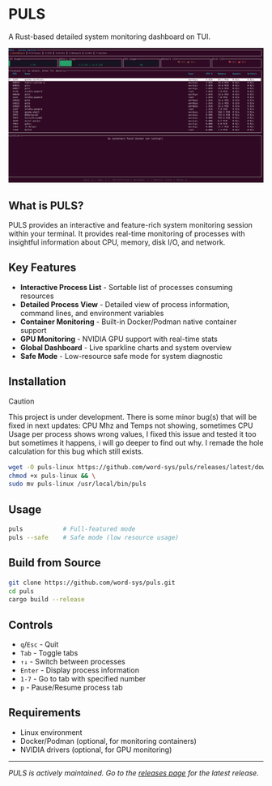 # PULS

A Rust-based detailed system monitoring dashboard on TUI.

![PULS Screenshot](https://raw.githubusercontent.com/word-sys/puls/main/screenshot.png) 


## What is PULS?

PULS provides an interactive and feature-rich system monitoring session within your terminal. It provides real-time monitoring of processes with insightful information about CPU, memory, disk I/O, and network.

## Key Features

- **Interactive Process List** - Sortable list of processes consuming resources
- **Detailed Process View** - Detailed view of process information, command lines, and environment variables
- **Container Monitoring** - Built-in Docker/Podman native container support
- **GPU Monitoring** - NVIDIA GPU support with real-time stats
- **Global Dashboard** - Live sparkline charts and system overview
- **Safe Mode** - Low-resource safe mode for system diagnostic

## Installation

> [!CAUTION]
> This project is under development. There is some minor bug(s) that will be fixed in next updates: CPU Mhz and Temps not showing, sometimes CPU Usage per process shows wrong values, I fixed this issue and tested it too but sometimes it happens, i will go deeper to find out why. I remade the hole calculation for this bug which still exists.

```bash
wget -O puls-linux https://github.com/word-sys/puls/releases/latest/download/puls-linux && \
chmod +x puls-linux && \
sudo mv puls-linux /usr/local/bin/puls
```

## Usage

```bash
puls           # Full-featured mode
puls --safe    # Safe mode (low resource usage)
```

## Build from Source

```bash
git clone https://github.com/word-sys/puls.git
cd puls
cargo build --release
```

## Controls

- `q`/`Esc` - Quit
- `Tab` - Toggle tabs
- `↑↓` - Switch between processes
- `Enter` - Display process information
- `1-7` - Go to tab with specified number
- `p` - Pause/Resume process tab

## Requirements

- Linux environment
- Docker/Podman (optional, for monitoring containers)
- NVIDIA drivers (optional, for GPU monitoring)

---

*PULS is actively maintained. Go to the [releases page](https://github.com/word-sys/puls/releases) for the latest release.*
